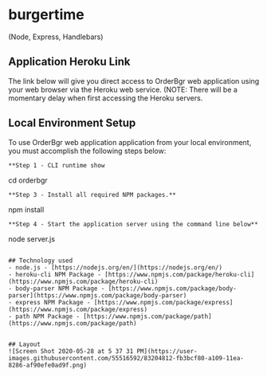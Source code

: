 # burgertime
 (Node, Express, Handlebars)

## Application Heroku Link
The link below will give you direct access to OrderBgr web application using your web browser via the Heroku web service. (NOTE: There will be a momentary delay when first accessing the Heroku servers.


## Local Environment Setup
To use OrderBgr web application application from your local environment, you must accomplish the following steps below:


```
**Step 1 - CLI runtime show
```
cd orderbgr
```
**Step 3 - Install all required NPM packages.**
```
npm install
```
**Step 4 - Start the application server using the command line below**
```
node server.js
```

## Technology used
- node.js - [https://nodejs.org/en/](https://nodejs.org/en/)
- heroku-cli NPM Package - [https://www.npmjs.com/package/heroku-cli](https://www.npmjs.com/package/heroku-cli)
- body-parser NPM Package - [https://www.npmjs.com/package/body-parser](https://www.npmjs.com/package/body-parser)
- express NPM Package - [https://www.npmjs.com/package/express](https://www.npmjs.com/package/express)
- path NPM Package - [https://www.npmjs.com/package/path](https://www.npmjs.com/package/path)


## Layout
![Screen Shot 2020-05-28 at 5 37 31 PM](https://user-images.githubusercontent.com/55516592/83204812-fb3bcf80-a109-11ea-8286-af90efe0ad9f.png)
